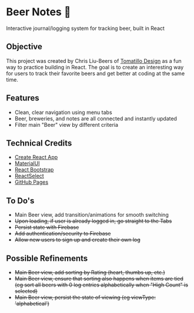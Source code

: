 # Beer Notes 🍺

Interactive journal/logging system for tracking beer, built in React

## Objective

This project was created by Chris Liu-Beers of [Tomatillo Design](http://www.tomatillodesign.com) as a fun way to practice building in React. The goal is to create an interesting way for users to track their favorite beers and get better at coding at the same time.

## Features

- Clean, clear navigation using menu tabs
- Beer, breweries, and notes are all connected and instantly updated
- Filter main "Beer" view by different criteria

## Technical Credits

- [Create React App](https://github.com/facebook/create-react-app)
- [MaterialUI](https://material-ui.com/)
- [React Bootstrap](https://react-bootstrap.github.io/)
- [ReactSelect](https://react-select.com/home)
- [GitHub Pages](https://github.com/gitname/react-gh-pages)

## To Do's

- Main Beer view, add transition/animations for smooth switching
- ~~Upon loading, if user is already logged in, go straight to the Tabs~~
- ~~Persist state with Firebase~~
- ~~Add authentication/security to Firebase~~
- ~~Allow new users to sign up and create their own log~~

## Possible Refinements

- ~~Main Beer view, add sorting by Rating (heart, thumbs up, etc.)~~
- ~~Main Beer view, ensure that sorting also happens when items are tied (eg sort all beers with 0 log entries alphabetically when "High Count" is selected)~~
- ~~Main Beer view, persist the state of viewing (eg viewType: 'alphabetical')~~
